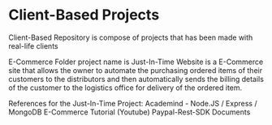 # Client-Based Projects

Client-Based Repository is compose of projects that has been made with real-life clients

E-Commerce Folder project name is Just-In-Time Website is a E-Commerce site that allows the owner to automate the purchasing ordered items of their customers to the distributors and then automatically sends the billing details of the customer to the logistics office for delivery of the ordered item.

References for the Just-In-Time Project:
Academind - Node.JS / Express / MongoDB E-Commerce Tutorial (Youtube)
Paypal-Rest-SDK Documents

